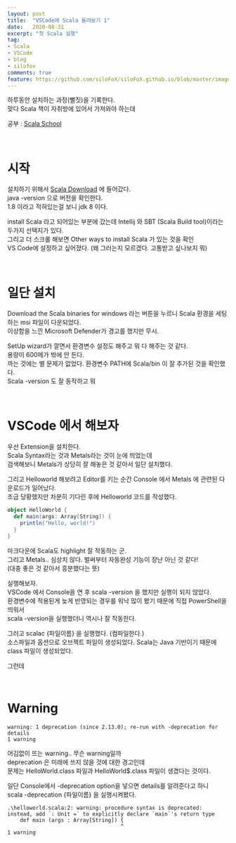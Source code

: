 ```yaml
---
layout: post
title:  "VSCode에 Scala 돌려보기 1"
date:   2020-08-31
excerpt: "첫 Scala 실행"
tag:
- Scala
- VSCode
- blog
- silofox
comments: true
feature: https://github.com/siloFoX/siloFoX.github.io/blob/master/images/scala/scala.png?raw=true
---
```


하루동안 설치하는 과정(뻘짓)을 기록한다.<br>
맞다 Scala 책이 자취방에 있어서 가져와야 하는데

공부 : [Scala School](http://twitter.github.io/scala_school/ko/index.html)

<br>

# 시작

설치하기 위해서 [Scala Download](https://www.scala-lang.org/download/) 에 들어갔다.<br>
java -version 으로 버전을 확인한다. <br>
1.8 이라고 적혀있는걸 보니 jdk 8 이다.

install Scala 라고 되어있는 부분에 갔는데 Intellij 와 SBT (Scala Build tool)이라는 두가지 선택지가 있다.<br>
그리고 더 스크롤 해보면 Other ways to install Scala 가 있는 것을 확인<br>
VS Code에 설정하고 싶어졌다. (왜 그러는지 모르겠다. 고통받고 싶나보지 뭐)

<br>

# 일단 설치

Download the Scala binaries for windows 라는 버튼을 누르니 Scala 환경을 세팅하는 msi 파일이 다운되었다.<br>
이상함을 느낀 Microsoft Defender가 경고를 했지만 무시.<br>

SetUp wizard가 깔면서 환경변수 설정도 해주고 뭐 다 해주는 것 같다.<br>
용량이 600메가 밖에 안 든다.<br>
까는 것에는 별 문제가 없었다.
환경변수 PATH에 Scala/bin 이 잘 추가된 것을 확인했다.<br>
Scala -version 도 잘 동작하고 뭐

<br>

# VSCode 에서 해보자

우선 Extension을 설치한다.<br>
Scala Syntax라는 것과 Metals라는 것이 눈에 띄었는데<br>
검색해보니 Metals가 상당히 잘 해놓은 것 같아서 일단 설치했다.

그리고 Helloworld 해보려고 Editor를 키는 순간 Console 에서 Metals 에 관련된 다운로드가 일어났다.<br>
조금 당황했지만 차분히 기다린 후에 Helloworld 코드를 작성했다.

```scala
object HelloWorld {
  def main(args: Array[String]) {
    println("Hello, world!")
  }
}
```
마크다운에 Scala도 highlight 잘 작동하는 군.<br>
그리고 Metals.. 심상치 않다. 벌써부터 자동완성 기능이 장난 아닌 것 같다!<br>
(대충 좋은 것 같아서 흥분했다는 뜻)

실행해보자.<br>
VSCode 에서 Console을 연 후 scala -version 을 했지만 실행이 되지 않았다.<br>
환경변수에 적용된게 늦게 반영되는 경우를 워낙 많이 봤기 때문에 직접 PowerShell을 띄워서<br>
scala -version을 실행했더니 역시나 잘 작동한다.


그러고 scalac {파일이름} 을 실행했다. (컴파일한다.)<br>
소스파일과 옵션으로 오브젝트 파일이 생성되었다. Scala는 Java 기반이기 때문에<br>
class 파일이 생성되었다.

그런데

<br>

# Warning

```
warning: 1 deprecation (since 2.13.0); re-run with -deprecation for details
1 warning
```
어김없이 뜨는 warning.. 무슨 warning일까<br>
deprecation 은 미래에 쓰지 않을 것에 대한 경고인데<br>
문제는 HelloWorld.class 파일과 HelloWorld$.class 파일이 생겼다는 것이다.

일단 Console에서 -deprecation option을 넣으면 details를 알려준다고 하니<br>
scala -deprecation {파일이름} 을 실행시켜봤다.
```
.\helloworld.scala:2: warning: procedure syntax is deprecated: instead, add `: Unit =` to explicitly declare `main`'s return type
    def main (args : Array[String]) {
                                    ^
1 warning
```